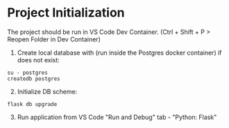 # Project Initialization

The project should be run in VS Code Dev Container. (Ctrl + Shift + P > Reopen Folder in Dev Container)

1. Create local database with (run inside the Postgres docker container) if does not exist:

```
su - postgres
createdb postgres
```

2. Initialize DB scheme:

```
flask db upgrade
```

3. Run application from VS Code "Run and Debug" tab - "Python: Flask"
